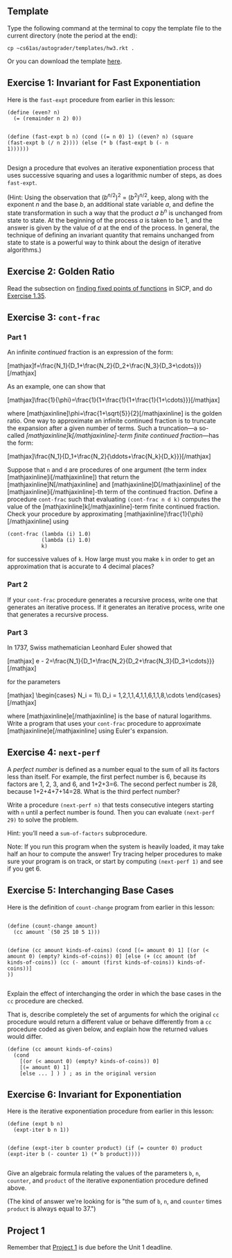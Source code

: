 ## Template

Type the following command at the terminal to copy the template file to the
current directory (note the period at the end):

    
    cp ~cs61as/autograder/templates/hw3.rkt .

Or you can download the template
[here](http://inst.eecs.berkeley.edu/~cs61as/templates/hw3.rkt).

## Exercise 1: Invariant for Fast Exponentiation

<p>Here is the <code>fast-expt</code> procedure from earlier in this lesson:
<pre><code>(define (even? n)
  (= (remainder n 2) 0))

(define (fast-expt b n)
  (cond ((= n 0) 1)
        ((even? n) (square (fast-expt b (/ n 2))))
        (else (* b (fast-expt b (- n 1))))))</code></pre></p>
  <p>Design a procedure that evolves an iterative exponentiation process that uses successive squaring and uses a logarithmic number of steps, as does <code>fast-expt</code>.</p>
  <p>(Hint: Using the observation that (<i>b</i><sup><i>n</i>/2</sup>)<sup>2</sup> = (<i>b</i><sup>2</sup>)<sup><i>n</i>/2</sup>, keep, along with the exponent <i>n</i> and the base <i>b</i>, an additional state variable <i>a</i>, and define the state transformation in such a way that the product <i>a b<sup>n</sup></i> is unchanged from state to state. At the beginning of the process <i>a</i> is taken to be 1, and the answer is given by the value of <i>a</i> at the end of the process. In general, the technique of defining an invariant quantity that remains unchanged from state to state is a powerful way to think about the design of iterative algorithms.)</p>

## Exercise 2: Golden Ratio

<p>Read the subsection on <a href="http://mitpress.mit.edu/sicp/full-text/book/book-Z-H-12.html#%_sec_Temp_106">finding fixed points of functions</a> in SICP, and do <a href="http://mitpress.mit.edu/sicp/full-text/book/book-Z-H-12.html#%25_thm_1.35">Exercise 1.35</a>.</p>

## Exercise 3: `cont-frac`

### Part 1

An infinite _continued_ fraction is an expression of the form:

<div> <!-- Prevent underscores from screwing up Markdown conversion -->
[mathjax]f=\frac{N_1}{D_1+\frac{N_2}{D_2+\frac{N_3}{D_3+\cdots}}}[/mathjax]
</div>

As an example, one can show that

<div> <!-- Prevent underscores from screwing up Markdown conversion -->
[mathjax]\frac{1}{\phi}=\frac{1}{1+\frac{1}{1+\frac{1}{1+\cdots}}}[/mathjax]
</div>

where [mathjaxinline]\phi=\frac{1+\sqrt{5}}{2}[/mathjaxinline] is the golden ratio.
One way to approximate an infinite continued fraction is to truncate the expansion after a
given number of terms. Such a truncation&mdash;a so-called <i>[mathjaxinline]k[/mathjaxinline]-term finite continued
fraction</i>&mdash;has the form:

<div> <!-- Prevent underscores from screwing up Markdown conversion -->
[mathjax]\frac{N_1}{D_1+\frac{N_2}{\ddots+\frac{N_k}{D_k}}}[/mathjax]
</div>

Suppose that <code>n</code> and <code>d</code> are procedures of one argument
(the term index [mathjaxinline]i[/mathjaxinline]) that return the
[mathjaxinline]N[/mathjaxinline] and [mathjaxinline]D[/mathjaxinline] of
the [mathjaxinline]i[/mathjaxinline]-th term of the continued fraction.
Define a procedure <code>cont-frac</code> such
that evaluating <code>(cont-frac n d k)</code> computes the value of the [mathjaxinline]k[/mathjaxinline]-term
finite continued fraction. Check your procedure by approximating [mathjaxinline]\frac{1}{\phi}[/mathjaxinline]
using

```
(cont-frac (lambda (i) 1.0)
           (lambda (i) 1.0)
           k)
```

for successive values of <code>k</code>. How large must you make <code>k</code> in order to get an approximation that is accurate to 4 decimal places?

### Part 2

If your `cont-frac` procedure generates a recursive process, write one that generates an iterative process.
If it generates an iterative process, write one that generates a recursive process.

### Part 3

In 1737, Swiss mathematician Leonhard Euler showed that

<div> <!-- Prevent underscores from screwing up Markdown conversion -->
[mathjax]
e - 2=\frac{N_1}{D_1+\frac{N_2}{D_2+\frac{N_3}{D_3+\cdots}}}
[/mathjax]
</div>

for the parameters

<div> <!-- Prevent underscores from screwing up Markdown conversion -->
[mathjax]
\begin{cases}
N_i = 1\\
D_i = 1,2,1,1,4,1,1,6,1,1,8,\cdots
\end{cases}
[/mathjax]
</div>

where [mathjaxinline]e[/mathjaxinline] is the base of natural logarithms.
Write a program that uses your `cont-frac` procedure to approximate [mathjaxinline]e[/mathjaxinline]
using Euler's expansion.

## Exercise 4: `next-perf`

<p>A <i>perfect number</i> is defined as a number equal to the sum of all its factors less than itself. For example, the first perfect number is 6, because its factors are 1, 2, 3, and 6, and 1+2+3=6. The second perfect number is 28, because 1+2+4+7+14=28. What is the third perfect number?</p>
<p>Write a procedure <code>(next-perf n)</code> that tests consecutive integers starting with <code>n</code> until a perfect number is found. Then you can evaluate <code>(next-perf 29)</code> to solve the problem.</p>
<p>Hint: you’ll need a <code>sum-of-factors</code> subprocedure.</p>
<p>Note: If you run this program when the system is heavily loaded, it may take half an hour to compute the answer! Try tracing helper procedures to make sure your program is on track, or start by computing <code>(next-perf 1)</code> and see if you get 6.</p>

## Exercise 5: Interchanging Base Cases

 <p>Here is the definition of <code>count-change</code> program from earlier in this lesson:
<pre><code>
(define (count-change amount)
  (cc amount `(50 25 10 5 1)))

(define (cc amount kinds-of-coins)
  (cond [(= amount 0) 1]
        [(or (< amount 0) (empty? kinds-of-coins)) 0]
        [else (+ (cc amount
                     (bf kinds-of-coins))
                 (cc (- amount
                        (first kinds-of-coins))
                     kinds-of-coins))] ))
</code></pre></p>
  <p>Explain the effect of interchanging the order in which the base cases in the <code>cc</code> procedure are checked.</p>
  <p>That is, describe completely the set of arguments for which the original <code>cc</code> procedure would return a different value or behave differently from a <code>cc</code> procedure coded as given below, and explain how the returned values would differ.
<pre><code>(define (cc amount kinds-of-coins)
  (cond
    [(or (&lt; amount 0) (empty? kinds-of-coins)) 0]
    [(= amount 0) 1]
    [else ... ] ) ) ; as in the original version</code></pre></p>

## Exercise 6: Invariant for Exponentiation

<p>Here is the iterative exponentiation procedure from earlier in this lesson:
<pre><code>(define (expt b n)
  (expt-iter b n 1))

(define (expt-iter b counter product)
  (if (= counter 0)
      product
      (expt-iter b
                (- counter 1)
                (* b product))))</code></pre></p>
  <p>Give an algebraic formula relating the values of the parameters <code>b</code>, <code>n</code>, <code>counter</code>, and <code>product</code> of the iterative exponentiation procedure defined above.</p>
  <p>(The kind of answer we're looking for is "the sum of <code>b</code>, <code>n</code>, and <code>counter</code> times <code>product</code> is always equal to 37.")</p>
   

## Project 1
Remember that [Project 1](./project-1-chatterbot.html) is due before the Unit 1 deadline.
